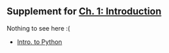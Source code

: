 ## Supplement for  [Ch. 1: Introduction](https://htmlpreview.github.io/?https://github.com/probml/pyprobml/blob/master/chapters/ch1-intro/intro.html)

Nothing to see here :(

* [Intro. to Python](https://github.com/probml/pyprobml/blob/master/notebooks/intro/intro.ipynb)
